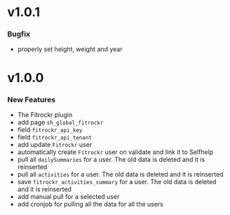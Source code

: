 # v1.0.1

### Bugfix
 - properly set height, weight and year

# v1.0.0

### New Features

 - The Fitrockr plugin
 - add page `sh_global_fitrockr`
  - field `fitrockr_api_key`
  - field `fitrockr_api_tenant`
 - add update `Fitrockr` user
 - automatically create `Fitrockr` user on validate and link it to Selfhelp
 - pull all `dailySummaries` for a user. The old data is deleted and it is reinserted
 - pull all `activities` for a user. The old data is deleted and it is reinserted
 - save `fitrockr_activities_summary` for a user. The old data is deleted and it is reinserted
 - add manual pull for a selected user
 - add cronjob for pulling all the data for all the users